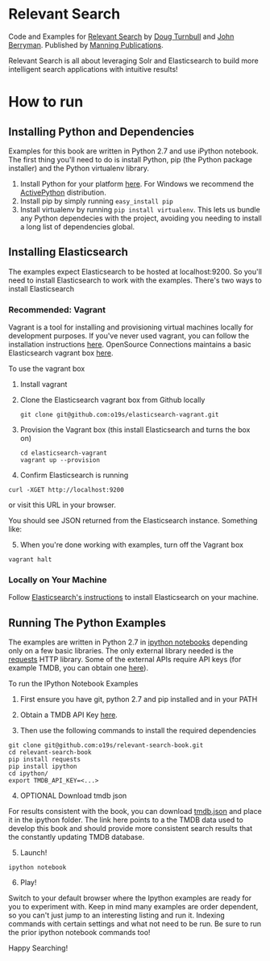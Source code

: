 # Relevant Search

Code and Examples for [Relevant Search](http://manning.com/turnbull) by [Doug Turnbull](http://github.com/softwaredoug) and [John Berryman](http://github.com/jnbrymn). Published by [Manning Publications](http://manning.com).

Relevant Search is all about leveraging Solr and Elasticsearch to build more intelligent search applications with intuitive results!

# How to run

## Installing Python and Dependencies

Examples for this book are written in Python 2.7 and use iPython notebook. The first thing you'll need to do is install Python, pip (the Python package installer) and the Python virtualenv library.

1. Install Python for your platform [here](https://www.python.org/downloads/). For Windows we recommend the [ActivePython](http://www.activestate.com/activepython) distribution.
2. Install pip by simply running `easy_install pip`
3. Install virtualenv by running `pip install virtualenv`. This lets us bundle any Python dependecies with the project, avoiding you needing to install a long list of dependencies global.

## Installing Elasticsearch

The examples expect Elasticsearch to be hosted at localhost:9200. So you'll need to install Elasticsearch to work with the examples. There's two ways to install Elasticsearch

### Recommended: Vagrant

Vagrant is a tool for installing and provisioning virtual machines locally for development purposes. If you've never used vagrant, you can follow the installation instructions [here](https://docs.vagrantup.com/v2/installation/). OpenSource Connections maintains a basic Elasticsearch vagrant box [here](https://github.com/o19s/elasticsearch-vagrant).

To use the vagrant box

1. Install vagrant
2. Clone the Elasticsearch vagrant box from Github locally

   ```
   git clone git@github.com:o19s/elasticsearch-vagrant.git
   ```
3. Provision the Vagrant box (this install Elasticsearch and turns the box on)

   ```
   cd elasticsearch-vagrant
   vagrant up --provision
   ```
4. Confirm Elasticsearch is running

  ```
  curl -XGET http://localhost:9200
  ```
  
  or visit this URL in your browser. 
  
  You should see JSON returned from the Elasticsearch instance. Something like:

5. When you're done working with examples, turn off the Vagrant box

  ```
  vagrant halt
  ```


### Locally on Your Machine

Follow [Elasticsearch's instructions](http://www.elastic.co/guide/en/elasticsearch/reference/1.5/_installation.html) to install Elasticsearch on your machine. 

## Running The Python Examples

The examples are written in Python 2.7 in [ipython notebooks](http://ipython.org/notebook.html) depending only on a few basic libraries. The only external library needed is the [requests](http://docs.python-requests.org/en/latest/) HTTP library. Some of the external APIs require API keys (for example TMDB, you can obtain one [here](https://www.themoviedb.org/faq/api)).

To run the IPython Notebook Examples

1. First ensure you have git, python 2.7 and pip installed and in your PATH

2. Obtain a TMDB API Key [here](https://www.themoviedb.org/faq/api). 

3. Then use the following commands to install the required dependencies
  ```
  git clone git@github.com:o19s/relevant-search-book.git
  cd relevant-search-book
  pip install requests
  pip install ipython
  cd ipython/
  export TMDB_API_KEY=<...>
  ```

4. OPTIONAL Download tmdb json

  For results consistent with the book, you can download [tmdb.json](https://s3.amazonaws.com/splainer.io/relevant-search/tmdb.json.tar.gz) and place it in the ipython folder. The link here points to a the TMDB data used to develop this book and should provide more consistent search results that the constantly updating TMDB database.

5. Launch!

  ```ipython notebook```

6. Play!

Switch to your default browser where the Ipython examples are ready for you to experiment with. Keep in mind many examples are order dependent, so you can't just jump to an interesting listing and run it. Indexing commands with certain settings and what not need to be run. Be sure to run the prior ipython notebook commands too!

Happy Searching!

